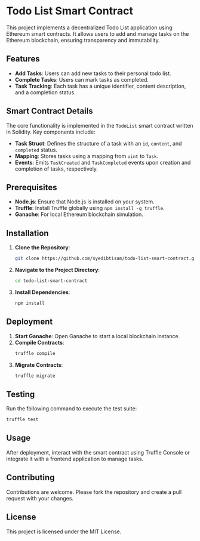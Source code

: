 # Todo List Smart Contract

This project implements a decentralized Todo List application using Ethereum smart contracts. It allows users to add and manage tasks on the Ethereum blockchain, ensuring transparency and immutability.

## Features

- **Add Tasks**: Users can add new tasks to their personal todo list.
- **Complete Tasks**: Users can mark tasks as completed.
- **Task Tracking**: Each task has a unique identifier, content description, and a completion status.

## Smart Contract Details

The core functionality is implemented in the `TodoList` smart contract written in Solidity. Key components include:

- **Task Struct**: Defines the structure of a task with an `id`, `content`, and `completed` status.
- **Mapping**: Stores tasks using a mapping from `uint` to `Task`.
- **Events**: Emits `TaskCreated` and `TaskCompleted` events upon creation and completion of tasks, respectively.

## Prerequisites

- **Node.js**: Ensure that Node.js is installed on your system.
- **Truffle**: Install Truffle globally using `npm install -g truffle`.
- **Ganache**: For local Ethereum blockchain simulation.

## Installation

1. **Clone the Repository**:
   ```bash
   git clone https://github.com/syedibtisam/todo-list-smart-contract.git
   ```
2. **Navigate to the Project Directory**:
   ```bash
   cd todo-list-smart-contract
   ```
3. **Install Dependencies**:
   ```bash
   npm install
   ```

## Deployment

1. **Start Ganache**: Open Ganache to start a local blockchain instance.
2. **Compile Contracts**:
   ```bash
   truffle compile
   ```
3. **Migrate Contracts**:
   ```bash
   truffle migrate
   ```

## Testing

Run the following command to execute the test suite:
```bash
truffle test
```

## Usage

After deployment, interact with the smart contract using Truffle Console or integrate it with a frontend application to manage tasks.

## Contributing

Contributions are welcome. Please fork the repository and create a pull request with your changes.

## License

This project is licensed under the MIT License.

